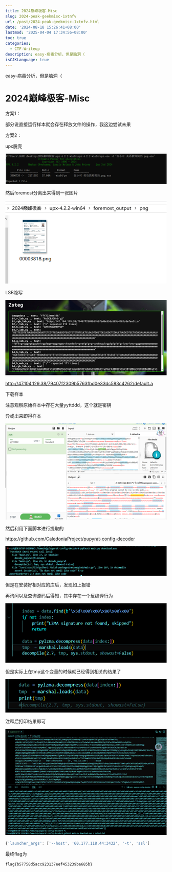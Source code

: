 ```yaml
---
title: 2024巅峰极客-Misc
slug: 2024-peak-geekmisc-1xtnfv
url: /post/2024-peak-geekmisc-1xtnfv.html
date: '2024-08-18 15:26:41+08:00'
lastmod: '2025-04-04 17:34:56+08:00'
toc: true
categories:
  - CTF-Writeup
description: easy-病毒分析，但是脑洞（
isCJKLanguage: true
---
```


easy-病毒分析，但是脑洞（
<!--more-->

# 2024巅峰极客-Misc

方案1：

部分说直接运行样本就会存在释放文件的操作，我这边尝试未果

方案2：

upx脱壳

​![image](https://raw.githubusercontent.com/Wh1teJ0ker/PicGo/main/Pic/20240818154139.png)​

然后foremost分离出来得到一张图片

​![image](https://raw.githubusercontent.com/Wh1teJ0ker/PicGo/main/Pic/20240818154141.png)​

LSB隐写

​![image](https://raw.githubusercontent.com/Wh1teJ0ker/PicGo/main/Pic/20240818205032.png)​

http://47.104.129.38/79407f2309b5763fbd0e33dc583c4262/default.a

下载样本

注意观察原始样本中存在大量yyttddd，这个就是密钥

异或出来即得样本

​![image](https://raw.githubusercontent.com/Wh1teJ0ker/PicGo/main/Pic/20240818205006.png)​

然后利用下面脚本进行提取的

https://github.com/CaledoniaProject/pupyrat-config-decoder

​![image](https://raw.githubusercontent.com/Wh1teJ0ker/PicGo/main/Pic/20240818154142.png)​

但是在安装好相对应的库后，发现如上报错

再询问以及查询源码后得知，其中存在一个反编译行为

​![image](https://raw.githubusercontent.com/Wh1teJ0ker/PicGo/main/Pic/20240818154143.png)​

但是实际上在tmp这个变量的时候就已经得到相关的结果了

​![image](https://raw.githubusercontent.com/Wh1teJ0ker/PicGo/main/Pic/20240818154144.png)​

注释后打印结果即可

​![image](https://raw.githubusercontent.com/Wh1teJ0ker/PicGo/main/Pic/network-asset-20240818154146-20241001025744-380andk.png)​

```JavaScript
{'launcher_args': ['--host', '60.177.118.44:3432', '-t', 'ssl']
```

最终flag为

```python
flag{b57758d5acc923137eef453239ba685b}
```

‍

